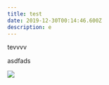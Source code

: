 ```yaml
---
title: test
date: 2019-12-30T00:14:46.600Z
description: e
---
```

tevvvv

asdfads

![](/img/tmp.jpg)
